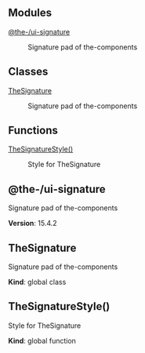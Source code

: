 <!--- Code generated by @the-/script-doc. DO NOT EDIT. -->

## Modules

<dl>
<dt><a href="#module_@the-/ui-signature">@the-/ui-signature</a></dt>
<dd><p>Signature pad of the-components</p>
</dd>
</dl>

## Classes

<dl>
<dt><a href="#TheSignature">TheSignature</a></dt>
<dd><p>Signature pad of the-components</p>
</dd>
</dl>

## Functions

<dl>
<dt><a href="#TheSignatureStyle">TheSignatureStyle()</a></dt>
<dd><p>Style for TheSignature</p>
</dd>
</dl>

<a name="module_@the-/ui-signature"></a>

## @the-/ui-signature
Signature pad of the-components

**Version**: 15.4.2  
<a name="TheSignature"></a>

## TheSignature
Signature pad of the-components

**Kind**: global class  
<a name="TheSignatureStyle"></a>

## TheSignatureStyle()
Style for TheSignature

**Kind**: global function
